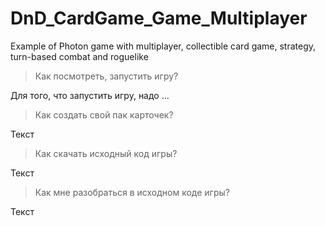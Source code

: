 # DnD_CardGame_Game_Multiplayer
Example of Photon game with multiplayer, collectible card game, strategy, turn-based combat and roguelike
> Как посмотреть, запустить игру?

Для того, что запустить игру, надо ...
> Как создать свой пак карточек?

Текст
> Как скачать исходный код игры?

Текст
> Как мне разобраться в исходном коде игры?

Текст
